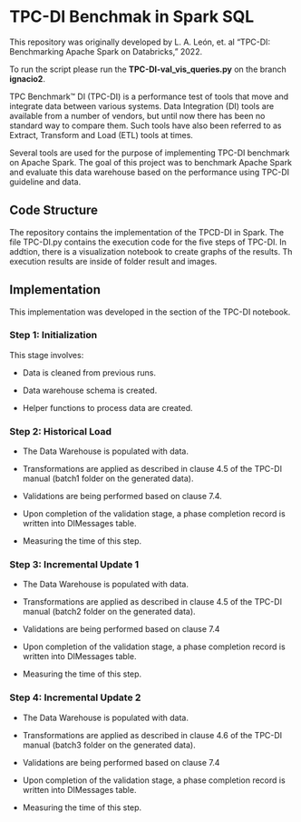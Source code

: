 # TPC-DI Benchmak in Spark SQL

This repository was originally developed by L. A. León, et. al “TPC-DI: Benchmarking Apache Spark on Databricks,” 2022.

To run the script please run the **TPC-DI-val_vis_queries.py** on the branch **ignacio2**.

TPC Benchmark™ DI (TPC-DI) is a performance test of tools that move and integrate data between various systems. Data Integration (DI) tools are available from a number of vendors, but until now there has been no standard way to compare them. Such tools have also been referred to as Extract, Transform and Load (ETL) tools at times. 

Several tools are used for the purpose of implementing TPC-DI benchmark on Apache Spark. The goal of this project was to benchmark Apache Spark and evaluate this data warehouse based on the performance using TPC-DI guideline and data.

## Code Structure

The repository contains the implementation of the TPCD-DI in Spark. The file TPC-DI.py contains the execution code for the five steps of TPC-DI. In addtion, there is a visualization notebook to create graphs of the results. Th execution results are inside of folder result and images.

## Implementation

This implementation was developed in the section of the TPC-DI notebook.

### Step 1: Initialization 

This stage involves: 

- Data is cleaned from previous runs. 

- Data warehouse schema is created. 

- Helper functions to process data are created.


### Step 2: Historical Load 

- The Data Warehouse is populated with data. 

- Transformations are applied as described in clause 4.5 of the TPC-DI manual (batch1 folder on the generated data). 

- Validations are being performed based on clause 7.4. 

- Upon completion of the validation stage, a phase completion record is written into DIMessages table. 

- Measuring the time of this step. 


### Step 3: Incremental Update 1 

- The Data Warehouse is populated with data. 

- Transformations are applied as described in clause 4.5 of the TPC-DI manual (batch2 folder on the generated data). 

- Validations are being performed based on clause 7.4 

- Upon completion of the validation stage, a phase completion record is written into DIMessages table. 

- Measuring the time of this step. 

 
 ### Step 4: Incremental Update 2 

- The Data Warehouse is populated with data. 

- Transformations are applied as described in clause 4.6 of the TPC-DI manual (batch3 folder on the generated data). 

- Validations are being performed based on clause 7.4 

- Upon completion of the validation stage, a phase completion record is written into DIMessages table. 

- Measuring the time of this step.

